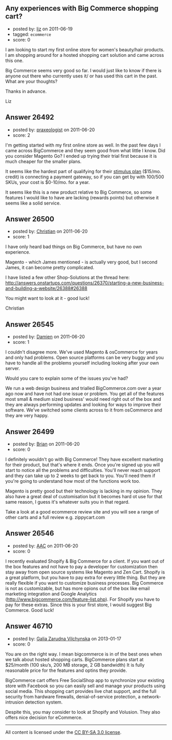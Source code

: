 ## Any experiences with Big Commerce shopping cart?

- posted by: [liz](https://stackexchange.com/users/-1/11345-liz) on 2011-06-19
- tagged: `ecommerce`
- score: 0

I am looking to start my first online store for women's beauty/hair products. I am shopping around for a hosted shopping cart solution and came across this one. 

Big Commerce seems very good so far. I would just like to know if there is anyone out there who currently uses it/ or has used this cart in the past. What are your thoughts? 

Thanks in advance.

Liz


## Answer 26492

- posted by: [praxeologist](https://stackexchange.com/users/-1/11282-praxeologist) on 2011-06-20
- score: 2

<p>I'm getting started with my first online store as well. In the past few days I came across BigCommerce and they seem good from what little I know. Did you consider Magento Go? I ended up trying their trial first because it is much cheaper for the smaller plans. </p>

<p>It seems like the hardest part of qualifying for their <a href="http://www.magentocommerce.com/go/plans/" rel="nofollow">stimulus plan</a> ($15/mo. credit) is connecting a payment gateway, so if you can get by with 100/500 SKUs, your cost is $0-10/mo. for a year.</p>

<p>It seems like this is a new product relative to Big Commerce, so some features I would like to have are lacking (rewards points) but otherwise it seems like a solid service.</p>



## Answer 26500

- posted by: [Christian](https://stackexchange.com/users/-1/9952-christian) on 2011-06-20
- score: 1

I have only heard bad things on Big Commerce, but have no own experience.

Magento - which James mentioned - is actually very good, but I second James, it can become pretty complicated.

I have listed a few other Shop-Solutions at the thread here:
http://answers.onstartups.com/questions/26370/starting-a-new-business-and-building-a-website/26388#26388

You might want to look at it - good luck!

Christian


## Answer 26545

- posted by: [Damien](https://stackexchange.com/users/-1/11378-damien) on 2011-06-20
- score: 1

I couldn't disagree more. We've used Magento & osCommerce for years and only had problems. Open source platforms can be very buggy and you have to handle all the problems yourself including looking after your own server.

Would you care to explain some of the issues you've had?

We run a web design business and trialled BigCommerce.com over a year ago now and have not had one issue or problem. You get all of the features most small & medium sized business' would need right out of the box and they are always performing updates and looking for ways to improve their software. We've switched some clients across to it from osCommerce and they are very happy.



## Answer 26499

- posted by: [Brian](https://stackexchange.com/users/-1/11350-brian) on 2011-06-20
- score: 0

I definitely wouldn't go with Big Commerce! They have excellent marketing for their product, but that's where it ends. Once you're signed up you will start to notice all the problems and difficulties. You'll never reach support and they can take up to 2 weeks to get back to you. You'll need them if you're going to understand how most of the functions work too.

Magento is pretty good but their technology is lacking in my opinion. They also have a great deal of customisation but it becomes hard ot use for that same reason, I guess it's whatever suits you in that regard.

Take a look at a good ecommerce review site and you will see a range of other carts and a full review e.g. zippycart.com


## Answer 26546

- posted by: [AAC](https://stackexchange.com/users/-1/1696-aac) on 2011-06-20
- score: 0

I recently evaluated Shopify & Big Commerce for a client.  If you want out of the box features and not have to pay a developer for customization then stay away from open source systems like Magento and Zen Cart.  Shopify is a great platform, but you have to pay extra for every little thing. But they are really flexible if you want to customize business processes.  Big Commerce is not as customizable, but has more opions out of the box like email marketing integration and Google Analytics (http://www.bigcommerce.com/feature-list.php).  For Shopify you have to pay for these extras.  Since this is your first store, I would suggest Big Commerce.  Good luck!


## Answer 46710

- posted by: [Galia Zarudna Vilchynska](https://stackexchange.com/users/-1/23585-galia-zarudna-vilchynska) on 2013-01-17
- score: 0

You are on the right way. I mean bigcommerce is in of the best ones when we talk about hosted shopping carts. BigCommerce plans start at $25/month (100 sku’s, 200 MB storage, 2 GB bandwidth) It is fully reasonable price for the features and optins they provide. 

BigCommerce cart offers Free SocialShop app to synchronize your existing store with Facebook so you can easily sell and manage your products using social media. This shopping cart provides live chat support, and the full security from hardware firewalls, denial-of-service protection, a network-intrusion detection system.

Despite this, you may consider to look at Shopify and Volusion. They also offers nice decision for eCommerce.






---

All content is licensed under the [CC BY-SA 3.0 license](https://creativecommons.org/licenses/by-sa/3.0/).
